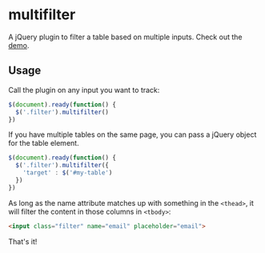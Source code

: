 multifilter
===========

A jQuery plugin to filter a table based on multiple inputs. Check out the [demo](http://tommyp.github.io/multifilter/).

## Usage

Call the plugin on any input you want to track:

```javascript
$(document).ready(function() {
  $('.filter').multifilter()
})
```

If you have multiple tables on the same page, you can pass a jQuery object for the table element.

```javascript
$(document).ready(function() {
  $('.filter').multifilter({
    'target' : $('#my-table')
  })
})
```

As long as the name attribute matches up with something in the `<thead>`, it will filter the content in those columns in `<tbody>`:

```html
<input class="filter" name="email" placeholder="email">
```

That's it!